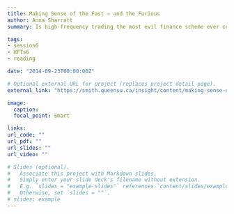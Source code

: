 ```yaml
---
title: Making Sense of the Fast — and the Furious
author: Anna Sharratt 
summary: Is high-frequency trading the most evil finance scheme ever conceived? Ryan Riordan crunches some hard-to-access data and comes away with a reassuring tale (Sep 23, 2014)

tags:
- session6
- HFTs6
- reading

date: "2014-09-23T00:00:00Z"

# Optional external URL for project (replaces project detail page).
external_link: "https://smith.queensu.ca/insight/content/making-sense-of-the-fast--and-the-furious.php"

image:
  caption: 
  focal_point: Smart

links:
url_code: ""
url_pdf: ""
url_slides: ""
url_video: ""

# Slides (optional).
#   Associate this project with Markdown slides.
#   Simply enter your slide deck's filename without extension.
#   E.g. `slides = "example-slides"` references `content/slides/example-slides.md`.
#   Otherwise, set `slides = ""`.
# slides: example
---
```



